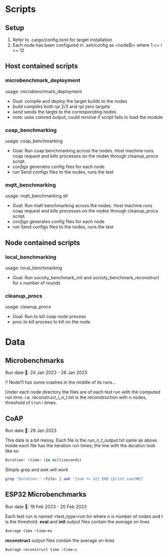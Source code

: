 # Scripts
## Setup
1. Refer to .cargo/config.toml for target installation
2. Each node has been configured in .ssh/config as <node$i> where 1 <= i <= 12 
## Host contained scripts
### microbenchmark_deployment
usage: microbenchmark_deployment <build> <send>
- Goal: compile and deploy the target builds to the nodes
- *build* compiles both rpi 2/3 and rpi zero targets
- *send* sends the targts to the corresponding nodes
- note: uses colored output, could remove if script fails to load the module

### coap_benchmarking
usage: coap_benchmarking <configs> <run>
- Goal: Run coap benchmarking across the nodes. Host machine runs coap request and kills processes on the nodes through cleanup_procs script.
- *configs* generates config files for each node
- *run* Send configs files to the nodes, runs the test

### mqtt_benchmarking
usage: mqtt_benchmarking.sh <configs> <run>
- Goal: Run matt benchmarking across the nodes. Host machine runs coap request and kills processes on the nodes through cleanup_procs script.
- *configs* generates config files for each node
- *run* Send configs files to the nodes, runs the test

## Node contained scripts
### local_benchmarking
usage: local_benchmarking <number of rounds>
- Goal: Run socioty_benchmark_init and socioty_benchmark_reconstruct for *x* number of rounds
### cleanup_procs
usage: cleanup_procs <proc to kill>
- Goal: Run to kill coap node process 
- *proc to kill* process to kill on the node

# Data
## Microbenchmarks

Run date 📅: 24 Jan 2023 - 26 Jan 2023

‼️ Node11 has some crashes in the middle of its runs...

Under each node directory the files are of each test run with the computed run time. 
i.e. reconstruct_i_n_t.txt is the reconstruction with n nodes, threshold of t run i times.

## CoAP
Run date 📅: 29 Jan 2023

This data is a bit messy. Each file is the run_n_t_output.txt same as above. Inside each file has the iteration run times, the line with the duration look like so
```python
Duration: <time> (in milliseconds)
```
Simple grep and awk will work 
```bash
grep "Duration:" <file> | awk '{sum += $2} END {print sum/NR}'
```

## ESP32 Microbenchmarks
Run date 📅: 19 Feb 2023 - 20 Feb 2023

Each test run is named <test_type>_<device>_run_<n>_<t>.txt where n is number of nodes and t is the threshold.
**eval** and **init** output files contain the average on lines
```python
Average time <time>ms
```
**reconstruct** output files contain the average on lines
```python
Average reconstruct time <time>s
```
